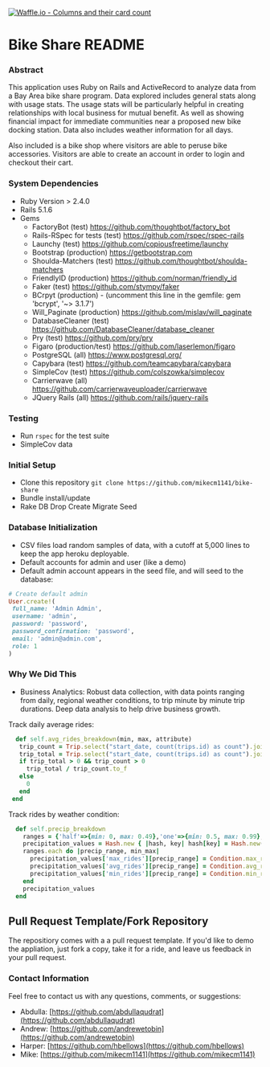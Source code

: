 [![Waffle.io - Columns and their card count](https://badge.waffle.io/mikecm1141/bike-share.svg?columns=all)](https://waffle.io/mikecm1141/bike-share)

# Bike Share README

### Abstract

This application uses Ruby on Rails and ActiveRecord to analyze data from a Bay Area bike share program. Data explored includes general stats along with usage stats. The usage stats will be particularly helpful in creating relationships with local business for mutual benefit. As well as showing financial impact for immediate communities near a proposed new bike docking station. Data also includes weather information for all days. 

Also included is a bike shop where visitors are able to peruse bike accessories. Visitors are able to create an account in order to login and checkout their cart.


### System Dependencies
 - Ruby Version > 2.4.0
 - Rails 5.1.6
 - Gems
   - FactoryBot (test)
   https://github.com/thoughtbot/factory_bot
   - Rails-RSpec for tests (test)
   https://github.com/rspec/rspec-rails
   - Launchy (test)
   https://github.com/copiousfreetime/launchy
   - Bootstrap (production)
   https://getbootstrap.com
   - Shoulda-Matchers (test)
   https://github.com/thoughtbot/shoulda-matchers
   - FriendlyID (production)
   https://github.com/norman/friendly_id
   - Faker (test)
   https://github.com/stympy/faker
   - BCrpyt (production) - (uncomment this line in the gemfile: gem 'bcrypt', '~> 3.1.7')
   - Will_Paginate (production)
   https://github.com/mislav/will_paginate
   - DatabaseCleaner (test)
   https://github.com/DatabaseCleaner/database_cleaner
   - Pry (test)
   https://github.com/pry/pry
   - Figaro (production/test)
   https://github.com/laserlemon/figaro
   - PostgreSQL (all)
   https://www.postgresql.org/
   - Capybara (test)
   https://github.com/teamcapybara/capybara
   - SimpleCov (test)
   https://github.com/colszowka/simplecov
   - Carrierwave (all)
   https://github.com/carrierwaveuploader/carrierwave
   - JQuery Rails (all)
   https://github.com/rails/jquery-rails

### Testing
 - Run `rspec` for the test suite
 - SimpleCov data

### Initial Setup
 - Clone this repository ``git clone https://github.com/mikecm1141/bike-share``
 - Bundle install/update
 - Rake DB Drop Create Migrate Seed

### Database Initialization
 - CSV files load random samples of data, with a cutoff at 5,000 lines to keep the app heroku deployable.
 - Default accounts for admin and user (like a demo) 
 - Default admin account appears in the seed file, and will seed to the database:
 ```ruby
 # Create default admin
User.create!(
  full_name: 'Admin Admin',
  username: 'admin',
  password: 'password',
  password_confirmation: 'password',
  email: 'admin@admin.com',
  role: 1
)
```
 

### Why We Did This
 - Business Analytics: Robust data collection, with data points ranging from daily, regional weather conditions, to trip minute by minute trip durations.  Deep data analysis to help drive business growth.
 
 Track daily average rides:
 ```ruby
   def self.avg_rides_breakdown(min, max, attribute)
    trip_count = Trip.select("start_date, count(trips.id) as count").joins("join conditions ON conditions.date=trips.start_date").where("#{attribute} between ? and ?", min, max).group(:start_date).length
    trip_total = Trip.select("start_date, count(trips.id) as count").joins("join conditions ON conditions.date=trips.start_date").where("#{attribute} between ? and ?", min, max).group(:start_date).size.values.sum
    if trip_total > 0 && trip_count > 0
      trip_total / trip_count.to_f
    else
      0
    end
  end
```
Track rides by weather condition:
```ruby
  def self.precip_breakdown
    ranges = {'half'=>{min: 0, max: 0.49},'one'=>{min: 0.5, max: 0.99},'one_half'=>{min: 1, max: 1.49},'two'=>{min: 1.5, max: 1.99},'two_half'=>{min: 2, max: 2.49},'three'=>{min: 2.5, max: 2.99},'three_half'=>{min: 3, max: 3.49}}
    precipitation_values = Hash.new { |hash, key| hash[key] = Hash.new(&hash.default_proc) }
    ranges.each do |precip_range, min_max|
      precipitation_values['max_rides'][precip_range] = Condition.max_rides_breakdown(min_max[:min], min_max[:max], 'precipitation')
      precipitation_values['avg_rides'][precip_range] = Condition.avg_rides_breakdown(min_max[:min], min_max[:max], 'precipitation')
      precipitation_values['min_rides'][precip_range] = Condition.min_rides_breakdown(min_max[:min], min_max[:max], 'precipitation')
    end
    precipitation_values
  end
```

## Pull Request Template/Fork Repository
The repositiory comes with a a pull request template.  If you'd like to demo the appliation, just fork a copy, take it for a ride, and leave us feedback in your pull request.

### Contact Information

Feel free to contact us with any questions, comments, or suggestions:
* Abdulla: [https://github.com/abdullaqudrat](https://github.com/abdullaqudrat)
* Andrew: [https://github.com/andrewetobin](https://github.com/andrewetobin)
* Harper: [https://github.com/hbellows](https://github.com/hbellows)
* Mike: [https://github.com/mikecm1141](https://github.com/mikecm1141)

